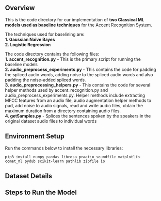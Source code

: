 ## Overview ##

This is the code directory for our implementation of **two Classical ML models used as baseline techniques** for the Accent Recognition System.  

The techniques used for baselining are:  
**1. Gaussian Naive Bayes**  
**2. Logistic Regression**  

The code directory contains the following files:  
**1. accent_recognition.py** - This is the primary script for running the baseline models   
**2. audio_preprocess_experiments.py** - This contains the code for padding the spliced audio words, adding noise to the spliced audio words and also padding the noise-added spliced words.  
**3. audio_preprocessing_helpers.py** - This contains the code for several helper methods used by accent_recognition.py and audio_preprocess_experiments.py. Helper methods include extracting MFCC features from an audio file, audio augmentation helper methods to pad, add noise to audio signals, read and write audio files, obtain the maximum duration from a directory containing audio files.  
**4. getSamples.py** - Splices the sentences spoken by the speakers in the original dataset audio files to individual words

## Environment Setup ##

Run the commands below to install the necessary libraries:

```
pip3 install numpy pandas librosa praatio soundfile matplotlib comet_ml pydub scikit-learn pathlib zipfile io
```



## Dataset Details ##



## Steps to Run the Model ##
                                 
